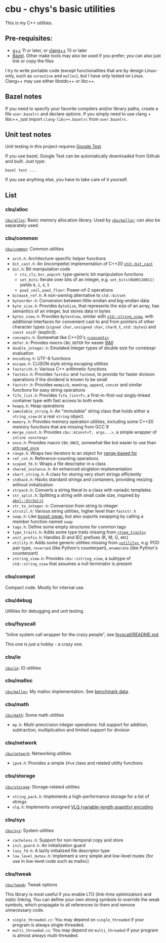 # cbu - chys's basic utilities

This is my C++ utilities.

## Pre-requisites:

- [g++](https://gcc.gnu.org/) 11 or later, or [clang++](https://clang.llvm.org/) 13 or later
- [Bazel](https://bazel.build/).  Other make tools may also be used if you prefer; you can also just link or copy the files

I try to write portable code (except functionalities that are by design Linux-only, such as `coroutine` and `malloc`), but I have
only tested on Linux.  Clang++ may use either libstdc++ or libc++.

## Bazel notes

If you need to specify your favorite compilers and/or library paths, create a file `user.bazelrc` and declare options.
If you simply need to use clang + libc++, just import `clang-libc++.bazelrc` from `user.bazelrc`.

## Unit test notes

Unit testing in this project requires [Google Test](https://github.com/google/googletest).

If you use bazel, Google Test can be automatically downloaded from Github and built.  Just type:

```
bazel test ...
```

If you use anything else, you have to take care of it yourself.

## List

### cbu/alloc

[`cbu/alloc`](cbu/alloc): Basic memory allocation library.  Used by [`cbu/malloc`](cbu/malloc); can also be separately used.

### cbu/common

[`cbu/common`](cbu/common): Common utilities

* `arch.h`: Architecture-specific helper functions
* `bit_cast.h`: An (incomplete) implementation of C++20 [`std::bit_cast`](https://en.cppreference.com/w/cpp/numeric/bit_cast)
* `bit.h`: Bit manipulation code
  - `ctz`, `clz`, `bsr`, `popcnt`: type-generic bit manipulation functions
  - `set_bits`: Iterate over bits of an integer, e.g. `set_bits(0b00110011)` yields `0`, `1`, `4`, `5`
  - `pow2_ceil`, `pow2_floor`: Power-of-2 operations
* `bitmask_ref.h`: A non-owning alternative to `std::bitset`
* `byteorder.h`: Conversion between little-endian and big-endian data
* `byte_size.h`: Provides `ByteSize`, that represents the size of an array, has semantics of an integer, but stores data in bytes
* `bytes_view.h`: Provides `BytesView`, similar with [`std::string_view`](https://en.cppreference.com/w/cpp/string/basic_string_view),
   with additional interfaces for convenient cast to and from pointers of other character types (`signed char`, `unsigned char`, `char8_t`, `std::bytes`)
   and `const void*` (explicit).
* `concepts.h`: Somewhat like C++20's [`<concepts>`](https://en.cppreference.com/w/cpp/header/concepts)
* `defer.h`: Provides macro `CBU_DEFER` for easier [RAII](https://en.cppreference.com/w/cpp/language/raii)
* `double_integer.h`: Emulated integer types of double size for constexpr evaluation
* `encoding.h`: UTF-8 functions
* `escape.h`: C/JSON style string escaping utilities
* `fastarith.h`: Various C++ arithmetic functions
* `fastdiv.h`: Provides `fastdiv` and `fastmod`, to provide for faster division operations if the dividend is known to be small
* `faststr.h`: Provides `mempick`, `memdrop`, `append`, `concat` and similar functions for easy string operations
* `fifo_list.h`: Provides `fifo_list<T>`, a first-in-first-out singly-linked container type with fast access to both ends
* `heapq.h`: Heap operations
* `immutable_string.h`: An "immutable" string class that holds either a `string_view` or a real `string` object.
* `memory.h`: Provides memory operation utilities, including some C++20 memory functions that are missing from GCC 9
* `merge_const.h`: Provides `cbu::kConst<T, args...>`, a simple wrapper of `inline constexpr`
* `once.h`: Provides macro `CBU_ONCE`, somewhat like but easier to use than [`pthread_once`](https://linux.die.net/man/3/pthread_once)
* `range.h`: Wraps two iterators to an object for [range-based for](https://en.cppreference.com/w/cpp/language/range-for)
* `ref_cnt.h`: Reference-counting operations
* `scoped_fd.h`: Wraps a file descriptor in a class
* `shared_instance.h`: An enhanced singleton implementation
* `short_string.h`: A class for storing very short strings efficiently
* `stdhack.h`: Hacks standard strings and containers, providing resizing without initialization
* `strpack.h`: Converts a string literal to a class with variadic templates
* `str_split.h`: Splitting a string with small code size, inspired by [`absl::StrSplit`](https://abseil.io/docs/cpp/guides/strings#abslstrsplit-for-splitting-strings)
* `str_to_integer.h`: Conversion from string to integer
* `strutil.h`: Various string utilities, higher level than `faststr.h`
* `swap.h`: Like [boost::swap](https://www.boost.org/doc/libs/1_64_0/libs/core/doc/html/core/swap.html), but also suports swapping by calling a member function named `swap`
* `tags.h`: Define some empty structures for common tags
* `type_traits.h`: Adds some type traits missing from [`<type_traits>`](https://en.cppreference.com/w/cpp/header/type_traits)
* `unit_prefix.h`: Handles SI and IEC prefixes (K, M, G, etc)
* `utility.h`: Adds some generic utilities missing from [`<utility>`](https://en.cppreference.com/w/cpp/header/utility),
   e.g. POD pair type, `reversed` (like Python's counterpart), `enumerate` (like Python's counterpart)
* `zstring_view.h`: Provides `cbu::zstring_view`, a subtype of `std::string_view` that assumes a null terminator is present

### cbu/compat

Compact code.  Mostly for internal use.

### cbu/debug

Utilities for debugging and unit testing.

### cbu/fsyscall

"Inline system call wrapper for the crazy people", see [fsyscall/README.md](cbu/fsyscall/README.md).

This one is just a hobby - a crazy one.

### cbu/io

[`cbu/io`](cbu/io): IO utilities

### cbu/malloc

[`cbu/malloc`](cbu/malloc): My malloc implementation.  See [benchmark data](cbu/malloc).

### cbu/math

[`cbu/math`](cbu/math): Some math utilities

* `mp.h`: Multi-precicision integer operations: full support for addition, subtraction, multiplication and limited support for division

### cbu/network

[`cbu/network`](cbu/network): Networking utilities

* `ipv4.h`: Provides a simple `IPv4` class and related utility functions

### cbu/storage

[`cbu/storage`](cbu/storage): Storage-related utilities

* `string_pack.h`: Implements a high-performance storage for a list of strings
* `vlq.h`: Implements unsigned [VLQ (variable-length quantity) encoding](https://en.wikipedia.org/wiki/Variable-length_quantity)

### cbu/sys

[`cbu/sys`](cbu/sys): System utilities

* `cacheless.h`: Support for non-temporal copy and store
* `init_guard.h`: An initialization guard
* `lazy_fd.h`: A lazily initialized file descriptor type
* `low_level_mutex.h`: Implement a very simple and low-level mutex (for use in low-level code such as malloc)

### cbu/tweak

[`cbu/tweak`](cbu/tweak): Tweak options

This library is most useful if you enable LTO (link-time optimization) and
static linking.
You can define your own strong symbols to override the weak symbols, which
propagate to all references to them and remove unnecessary code.

* `single_threaded.cc`: You may depend on `single_threaded` if your program is always single-threaded.
* `multi_threaded.cc`: You may depend on `multi_threaded` if your program is almost always multi-threaded.
